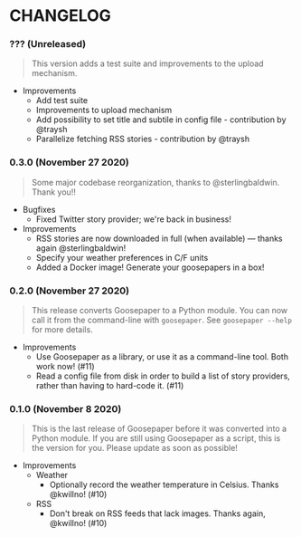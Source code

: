 # CHANGELOG

### **???** (Unreleased)

> This version adds a test suite and improvements to the upload mechanism.

-   Improvements
    -   Add test suite
    -   Improvements to upload mechanism
    -   Add possibility to set title and subtile in config file - contribution by @traysh
    -   Parallelize fetching RSS stories - contribution by @traysh

### **0.3.0** (November 27 2020)

> Some major codebase reorganization, thanks to @sterlingbaldwin. Thank you!!

-   Bugfixes
    -   Fixed Twitter story provider; we're back in business!
-   Improvements
    -   RSS stories are now downloaded in full (when available) — thanks again @sterlingbaldwin!
    -   Specify your weather preferences in C/F units
    -   Added a Docker image! Generate your goosepapers in a box!

### **0.2.0** (November 27 2020)

> This release converts Goosepaper to a Python module. You can now call it from the command-line with `goosepaper`. See `goosepaper --help` for more details.

-   Improvements
    -   Use Goosepaper as a library, or use it as a command-line tool. Both work now! (#11)
    -   Read a config file from disk in order to build a list of story providers, rather than having to hard-code it. (#11)

### **0.1.0** (November 8 2020)

> This is the last release of Goosepaper before it was converted into a Python module. If you are still using Goosepaper as a script, this is the version for you. Please update as soon as possible!

-   Improvements
    -   Weather
        -   Optionally record the weather temperature in Celsius. Thanks @kwillno! (#10)
    -   RSS
        -   Don't break on RSS feeds that lack images. Thanks again, @kwillno! (#10)
